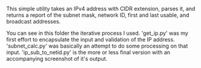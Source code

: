 This simple utility takes an IPv4 address with CIDR extension, parses it, and returns a report of the subnet mask,
network ID, first and last usable, and broadcast addresses.

You can see in this folder the iterative process I used. 'get_ip.py' was my first effort to encapsulate the input
and validation of the IP address. 'subnet_calc.py' was basically an attempt to do some processing on that input.
'ip_sub_to_netid.py' is the more or less final version with an accompanying screenshot of it's output.
